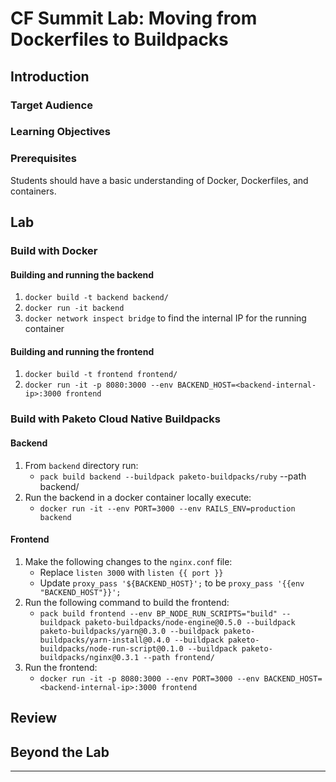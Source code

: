 # CF Summit Lab: Moving from Dockerfiles to Buildpacks

## Introduction

### Target Audience

### Learning Objectives

### Prerequisites

Students should have a basic understanding of Docker, Dockerfiles, and containers.

## Lab

### Build with Docker

#### Building and running the backend
1. `docker build -t backend backend/`
1. `docker run -it backend`
1. `docker network inspect bridge` to find the internal IP for the running container

#### Building and running the frontend
1. `docker build -t frontend frontend/`
1. `docker run -it -p 8080:3000 --env BACKEND_HOST=<backend-internal-ip>:3000 frontend`

### Build with Paketo Cloud Native Buildpacks

#### Backend

1. From `backend` directory run:
   - `pack build backend --buildpack paketo-buildpacks/ruby` --path backend/
1. Run the backend in a docker container locally execute:
   - `docker run -it --env PORT=3000 --env RAILS_ENV=production backend`


#### Frontend

1. Make the following changes to the `nginx.conf` file:
   - Replace `listen 3000` with `listen {{ port }}`
   - Update `proxy_pass '${BACKEND_HOST}';` to be `proxy_pass '{{env "BACKEND_HOST"}}';`
1. Run the following command to build the frontend:
   - `pack build frontend --env BP_NODE_RUN_SCRIPTS="build" --buildpack paketo-buildpacks/node-engine@0.5.0 --buildpack paketo-buildpacks/yarn@0.3.0 --buildpack paketo-buildpacks/yarn-install@0.4.0 --buildpack paketo-buildpacks/node-run-script@0.1.0 --buildpack paketo-buildpacks/nginx@0.3.1 --path frontend/`
1. Run the frontend:
   - `docker run -it -p 8080:3000 --env PORT=3000 --env BACKEND_HOST=<backend-internal-ip>:3000 frontend`

## Review

## Beyond the Lab

---
